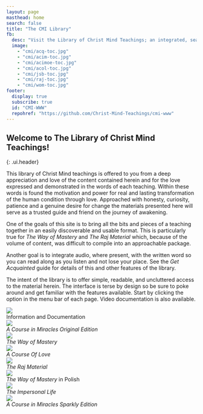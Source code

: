 ```yaml
---
layout: page
masthead: home
search: false
title: "The CMI Library"
fb:
  desc: "Visit the Library of Christ Mind Teachings; an integrated, searchable and comprehensive collection of modern day spiritual teachings."
  image:
    - "cmi/acq-toc.jpg"
    - "cmi/acim-toc.jpg"
    - "cmi/acimoe-toc.jpg"
    - "cmi/acol-toc.jpg"
    - "cmi/jsb-toc.jpg"
    - "cmi/raj-toc.jpg"
    - "cmi/wom-toc.jpg"
footer:
  display: true
  subscribe: true
  id: "CMI-WWW"
  repohref: "https://github.com/Christ-Mind-Teachings/cmi-www"
---
```


## Welcome to The Library of Christ Mind Teachings!
{: .ui.header}

This library of Christ Mind teachings is offered to you from a deep
appreciation and love of the content contained herein and for the love
expressed and demonstrated in the words of each teaching. Within these
words is found the motivation and power for real and lasting
transformation of the human condition through love. Approached with
honesty, curiosity, patience and a genuine desire for change the
materials presented here will serve as a trusted guide and friend on the
journey of awakening.

One of the goals of this site is to bring all the bits and pieces of a
teaching together in an easily discoverable and usable format. This is
particularly true for <em>The Way of Mastery</em> and <em>The Raj
Material</em> which, because of the volume of content, was difficult to
compile into an approachable package.

Another goal is to integrate audio, where present, with the written word
so you can read along as you listen and not lose your place. See the
<em>Get Acquainted</em> guide for details of this and other features of
the library.

The intent of the library is to offer simple, readable, and uncluttered
access to the material herein. The interface is terse by design so be
sure to poke around and get familiar with the features available. Start
by clicking the <i class="question icon"></i> option in the menu bar of
each page. Video documentation is also available.

<div id="page-contents">
  <div class="ui three cards">
    <div class="card">
      <a id="book-acq" href="#" data-book="acq" class="toc-modal-open image" data-tooltip="Click to view the Getting Acquainted table of contents." data-position="bottom center">
        <img src="/public/img/cmi/acq-big.jpg">
      </a>
      <div class="content">
        <div class="description">
          Information and Documentation
        </div>
      </div>
    </div>
  </div>
  <div class="ui three cards">
    <div class="card">
      <a id="acimoe-christmind-info" href="/t/acimoe/" class="image" data-tooltip="Click to view the ACIM Original Edition." data-position="bottom center">
        <img src="/public/img/cmi/acimoe-big.jpg">
      </a>
      <div class="content">
        <div class="description">
          <em>A Course in Miracles Original Edition</em>
        </div>
      </div>
    </div>
    <div class="card">
      <a id="wom-christmind-info" href="/t/wom/" class="image" data-tooltip="Click to view the Way of Mastery." data-position="bottom center">
        <img src="/public/img/cmi/wom-big.jpg">
      </a>
      <div class="content">
        <div class="description">
          <em>The Way of Mastery</em>
        </div>
      </div>
    </div>
    <div class="card">
      <a id="acol-christmind-info" href="/t/acol/" class="image" data-tooltip="Click to view A Course Of Love" data-position="bottom center">
        <img src="/public/img/cmi/acol2-big.jpg">
      </a>
      <div class="content">
        <div class="description">
          <em>A Course Of Love</em>
        </div>
      </div>
    </div>
    <div class="card">
      <a id="raj-christmind-info" href="/t/raj/" class="image" data-tooltip="Click to view the Raj Material." data-position="bottom center">
        <img src="/public/img/cmi/raj-big.jpg">
      </a>
      <div class="content">
        <div class="description">
          <em>The Raj Material</em>
        </div>
      </div>
    </div>
    <div class="card">
      <a id="pwom-christmind-info" href="/t/pwom/" class="image" data-tooltip="Click to visit the Polish translation of the Way of Mastery." data-position="bottom center">
        <img src="/public/img/cover/pwom2-big.jpg">
      </a>
      <div class="content">
        <div class="description">
          <em>The Way of Mastery</em> in Polish
        </div>
      </div>
    </div>
    <div class="card">
      <a id="jsb-christmind-info" href="/t/jsb/" class="image" data-tooltip="Click to view The Impersonal Life." data-position="bottom center">
        <img src="/public/img/cmi/jsb-big.jpg">
      </a>
      <div class="content">
        <div class="description">
          <em>The Impersonal Life</em>
        </div>
      </div>
    </div>
    <div class="card">
      <a id="acim-christmind-info" href="/t/acim/" class="image" data-tooltip="Click to view the ACIM Sparkly Edition." data-position="bottom center">
        <img src="/public/img/cover/acim-big.jpg">
      </a>
      <div class="content">
        <div class="description">
          <em>A Course in Miracles Sparkly Edition</em>
        </div>
      </div>
    </div>
  </div>
</div>
